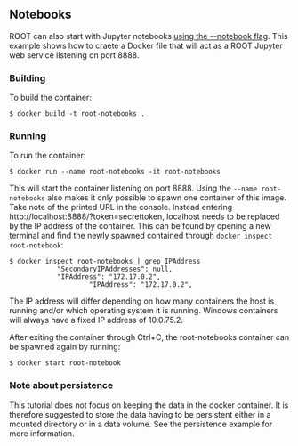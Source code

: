 ## Notebooks
ROOT can also start with Jupyter notebooks [using the --notebook flag](https://root.cern.ch/how/how-create-rootbook). This example shows how to craete a Docker file that will act as a ROOT Jupyter web service listening on port 8888. 

### Building
To build the container:
```
$ docker build -t root-notebooks .
```
### Running
To run the container:
```
$ docker run --name root-notebooks -it root-notebooks
```

This will start the container listening on port 8888. Using the `--name root-notebooks` also makes it only possible to spawn one container of this image. Take note of the printed URL in the console. Instead entering http://localhost:8888/?token=secrettoken, localhost needs to be replaced by the IP address of the container. This can be found by opening a new terminal and find the newly spawned contained through `docker inspect root-notebook`:
``` 
$ docker inspect root-notebooks | grep IPAddress
            "SecondaryIPAddresses": null,
            "IPAddress": "172.17.0.2",
                    "IPAddress": "172.17.0.2",
```

The IP address will differ depending on how many containers the host is running and/or which operating system it is running. Windows containers will always have a fixed IP address of 10.0.75.2.

After exiting the container through Ctrl+C, the root-notebooks container can be spawned again by running:
``` 
$ docker start root-notebook
```

### Note about persistence
This tutorial does not focus on keeping the data in the docker container. It is therefore suggested to store the data having to be persistent either in a mounted directory or in a data volume. See the persistence example for more information.